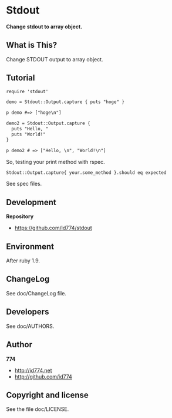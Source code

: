 Stdout
======

**Change stdout to array object.**


What is This?
-------------

Change STDOUT output to array object.


Tutorial
--------

``` html
require 'stdout'

demo = Stdout::Output.capture { puts "hoge" }

p demo #=> ["hoge\n"]

demo2 = Stdout::Output.capture {
  puts "Hello, "
  puts "World!"
}

p demo2 # => ["Hello, \n", "World!\n"]
```

So, testing your print method with rspec.

``` html
Stdout::Output.capture{ your.some_method }.should eq expected

```

See spec files.


Development
-----------

**Repository**

+ https://github.com/id774/stdout


Environment
-----------

After ruby 1.9.


ChangeLog
---------

See doc/ChangeLog file.


Developers
----------

See doc/AUTHORS.


Author
------

**774**

+ http://id774.net
+ http://github.com/id774


Copyright and license
---------------------

See the file doc/LICENSE.

